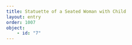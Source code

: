 ```yaml
---
title: Statuette of a Seated Woman with Child
layout: entry
order: 1007
object:
    - id: "7"
---
```

